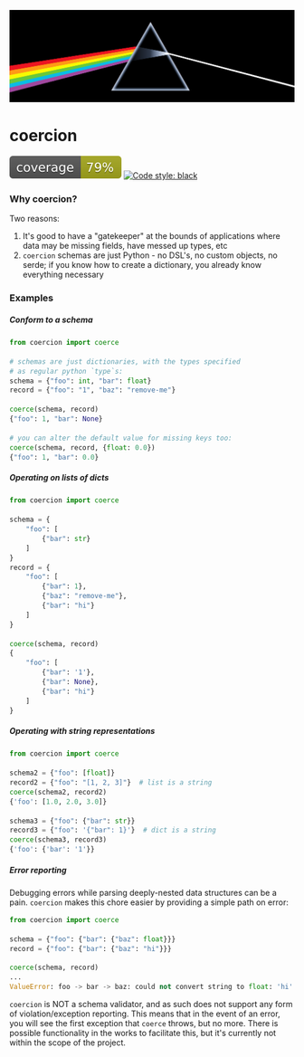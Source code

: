 ![](images/coercion.png)

# coercion
![coverage](images/coverage.svg)
[![Code style: black](https://img.shields.io/badge/code%20style-black-000000.svg)](https://github.com/psf/black)

### Why coercion?
Two reasons:
1. It's good to have a "gatekeeper" at the bounds of applications where data
may be missing fields, have messed up types, etc
1. `coercion` schemas are just Python - no DSL's, no custom objects, no serde;
if you know how to create a dictionary, you already know everything necessary

### Examples

##### Conform to a schema
```python
from coercion import coerce

# schemas are just dictionaries, with the types specified
# as regular python `type`s:
schema = {"foo": int, "bar": float}
record = {"foo": "1", "baz": "remove-me"}

coerce(schema, record)
{"foo": 1, "bar": None}

# you can alter the default value for missing keys too:
coerce(schema, record, {float: 0.0})
{"foo": 1, "bar": 0.0}
```

##### Operating on lists of dicts
```python
from coercion import coerce

schema = {
    "foo": [
        {"bar": str}
    ]
}
record = {
    "foo": [
        {"bar": 1},
        {"baz": "remove-me"},
        {"bar": "hi"}
    ]
}

coerce(schema, record)
{
    "foo": [
        {"bar": '1'},
        {"bar": None},
        {"bar": "hi"}
    ]
}
```

##### Operating with string representations
```python
from coercion import coerce

schema2 = {"foo": [float]}
record2 = {"foo": "[1, 2, 3]"}  # list is a string
coerce(schema2, record2)
{'foo': [1.0, 2.0, 3.0]}

schema3 = {"foo": {"bar": str}}
record3 = {"foo": '{"bar": 1}'}  # dict is a string
coerce(schema3, record3)
{'foo': {'bar': '1'}}
```

##### Error reporting
Debugging errors while parsing deeply-nested data structures can be a pain.
`coercion` makes this chore easier by providing a simple path on error:
```python
from coercion import coerce

schema = {"foo": {"bar": {"baz": float}}}
record = {"foo": {"bar": {"baz": "hi"}}}

coerce(schema, record)
...
ValueError: foo -> bar -> baz: could not convert string to float: 'hi'
```
`coercion` is NOT a schema validator, and as such does not support any form of
violation/exception reporting. This means that in the event of an error, you
will see the first exception that `coerce` throws, but no more. There is
possible functionality in the works to facilitate this, but it's currently not
within the scope of the project.
